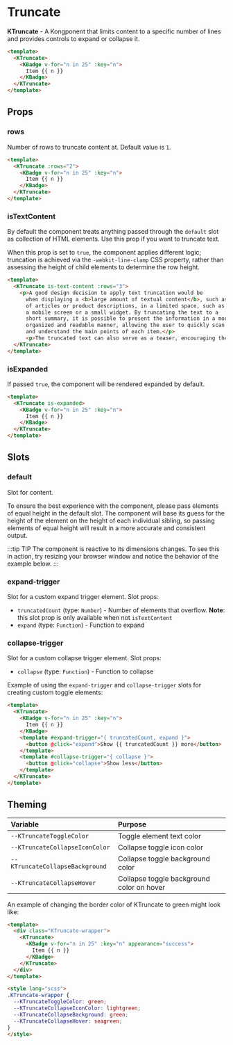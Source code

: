 # Truncate

**KTruncate** - A Kongponent that limits content to a specific number of lines and provides controls to expand or collapse it.

<KCard>
  <template v-slot:body>
    <KTruncate>
      <KBadge v-for="n in 25" :key="n">
        Item {{ n }}
      </KBadge>
    </KTruncate>
  </template>
</KCard>

```html
<template>
  <KTruncate>
    <KBadge v-for="n in 25" :key="n">
      Item {{ n }}
    </KBadge>
  </KTruncate>
</template>
```

## Props

### rows

Number of rows to truncate content at. Default value is `1`.

<KCard>
  <template v-slot:body>
    <KTruncate :rows="2">
      <KBadge v-for="n in 25" :key="n">
        Item {{ n }}
      </KBadge>
    </KTruncate>
  </template>
</KCard>

```html
<template>
  <KTruncate :rows="2">
    <KBadge v-for="n in 25" :key="n">
      Item {{ n }}
    </KBadge>
  </KTruncate>
</template>
```

### isTextContent

By default the component treats anything passed through the `default` slot as collection of HTML elements. Use this prop if you want to truncate text.

When this prop is set to `true`, the component applies different logic; truncation is achieved via the `-webkit-line-clamp` CSS property, rather than assessing the height of child elements to determine the row height.

<KCard>
  <template v-slot:body>
    <KTruncate is-text-content :rows="3">
      <p>A good design decision to apply text truncation would be when displaying a <b>large amount of textual content</b>, such as a list of articles or product descriptions, in a limited space, such as a mobile screen or a small widget. By truncating the text to a short summary, it is possible to present the information in a more organized and readable manner, allowing the user to quickly scan and understand the main points of each item.</p>
      <p>The truncated text can also serve as a teaser, encouraging the user to click or tap to view the full content.</p>
    </KTruncate>
  </template>
</KCard>

```html
<template>
  <KTruncate is-text-content :rows="3">
    <p>A good design decision to apply text truncation would be 
      when displaying a <b>large amount of textual content</b>, such as a list 
      of articles or product descriptions, in a limited space, such as 
      a mobile screen or a small widget. By truncating the text to a 
      short summary, it is possible to present the information in a more 
      organized and readable manner, allowing the user to quickly scan 
      and understand the main points of each item.</p>
      <p>The truncated text can also serve as a teaser, encouraging the user to click or tap to view the full content.</p>
  </KTruncate>
</template>
```

### isExpanded

If passed `true`, the component will be rendered expanded by default.

<KCard>
  <template v-slot:body>
    <KTruncate is-expanded>
      <KBadge v-for="n in 25" :key="n">
        Item {{ n }}
      </KBadge>
    </KTruncate>
  </template>
</KCard>

```html
<template>
  <KTruncate is-expanded>
    <KBadge v-for="n in 25" :key="n">
      Item {{ n }}
    </KBadge>
  </KTruncate>
</template>
```

## Slots

### default

Slot for content.

To ensure the best experience with the component, please pass elements of equal height in the default slot. The component will base its guess for the height of the element on the height of each individual sibling, so passing elements of equal height will result in a more accurate and consistent output.

:::tip TIP
The component is reactive to its dimensions changes. To see this in action, try resizing your browser window and notice the behavior of the example below.
:::

<KCard>
  <template v-slot:body>
    <KTruncate :rows="3">
      <KBadge v-for="n in 30" :key="n">
        Item {{ n }}
      </KBadge>
    </KTruncate>
  </template>
</KCard>

### expand-trigger

Slot for a custom expand trigger element. Slot props:
- `truncatedCount` (type: `Number`) - Number of elements that overflow. **Note**: this slot prop is only available when not `isTextContent`
- `expand` (type: `Function`) - Function to expand

### collapse-trigger

Slot for a custom collapse trigger element. Slot props:

- `collapse` (type: `Function`) - Function to collapse

Example of using the `expand-trigger` and `collapse-trigger` slots for creating custom toggle elements:

<KCard>
  <template v-slot:body>
    <KTruncate>
      <KBadge v-for="n in 25" :key="n">
        Item {{ n }}
      </KBadge>
      <template #expand-trigger="{ truncatedCount, expand }">
        <button class="custom-trigger" @click="expand">Show {{ truncatedCount }} more</button>
      </template>
      <template #collapse-trigger="{ collapse }">
        <button class="custom-trigger" @click="collapse">Show less</button>
      </template>
    </KTruncate>
  </template>
</KCard>

```html
<template>
  <KTruncate>
    <KBadge v-for="n in 25" :key="n">
      Item {{ n }}
    </KBadge>
    <template #expand-trigger="{ truncatedCount, expand }">
      <button @click="expand">Show {{ truncatedCount }} more</button>
    </template>
    <template #collapse-trigger="{ collapse }">
      <button @click="collapse">Show less</button>
    </template>
  </KTruncate>
</template>
```

## Theming

| Variable                        | Purpose                                   |
| :------------------------------ | :---------------------------------------- |
| `--KTruncateToggleColor`        | Toggle element text color                 |
| `--KTruncateCollapseIconColor`  | Collapse toggle icon color                |
| `--KTruncateCollapseBackground` | Collapse toggle background color          |
| `--KTruncateCollapseHover`      | Collapse toggle background color on hover |

An example of changing the border color of KTruncate to green might look
like:

<KCard>
  <template v-slot:body>
    <div class="KTruncate-wrapper">
      <KTruncate>
        <KBadge v-for="n in 25" :key="n" appearance="success">
          Item {{ n }}
        </KBadge>
      </KTruncate>
    </div>
  </template>
</KCard>

```html
<template>
  <div class="KTruncate-wrapper">
    <KTruncate>
      <KBadge v-for="n in 25" :key="n" appearance="success">
        Item {{ n }}
      </KBadge>
    </KTruncate>
  </div>
</template>

<style lang="scss">
.KTruncate-wrapper {
  --KTruncateToggleColor: green;
  --KTruncateCollapseIconColor: lightgreen;
  --KTruncateCollapseBackground: green;
  --KTruncateCollapseHover: seagreen;
}
</style>
```

<style lang="scss">
.KTruncate-wrapper {
  --KTruncateToggleColor: green;
  --KTruncateCollapseIconColor: lightgreen;
  --KTruncateCollapseBackground: green;
  --KTruncateCollapseHover: seagreen;
}

.custom-trigger {
  color: var(--blue-500);
  text-decoration: underline;
  white-space: nowrap;
  margin-left: var(--spacing-xxs);

  &:hover {
    color: var(--blue-600);
  }
}
</style>